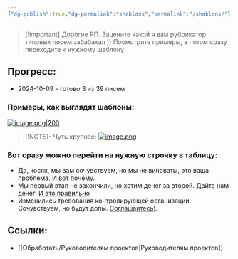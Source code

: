 ```yaml
---
{"dg-publish":true,"dg-permalink":"shablons","permalink":"/shablons/"}
---
```



> [!important] Дорогие РП. Зацените какой я вам рубрикатор типовых писем забабахал ))
> Посмотрите примеры, а потом сразу переходите к нужному шаблону

## Прогресс:
- 2024-10-09 - готово 3 из 39 писем
### Примеры, как выглядят шаблоны:
[![image.png|200](https://i.postimg.cc/wj980btY/image.png)](https://postimg.cc/WhYH4865)
> [!NOTE]- Чуть крупнее:
> [![image.png](https://i.postimg.cc/wj980btY/image.png)](https://postimg.cc/WhYH4865)

### Вот сразу можно перейти на нужную строчку в таблицу:
- Да, косяк, мы вам сочувствуем, но мы не виноваты, это ваша проблема. [И вот почему](https://docs.google.com/spreadsheets/d/1V_Xq7vdovoxIFuYYOcR9ml8baSEcVbTVQXyONfhRaJk/edit?gid=0#gid=0&range=D3). 
- Мы первый этап не закончили, но хотим денег за второй. Дайте нам денег. [И это правильно](https://docs.google.com/spreadsheets/d/1V_Xq7vdovoxIFuYYOcR9ml8baSEcVbTVQXyONfhRaJk/edit?gid=0#gid=0&range=D5)
- Изменились требования контролирующей организации. Сочувствуем, но будут допы. [Соглашайтесь!](https://docs.google.com/spreadsheets/d/1V_Xq7vdovoxIFuYYOcR9ml8baSEcVbTVQXyONfhRaJk/edit?gid=0#gid=0&range=D13).


## Ссылки:
- [[Обработать/Руководителям проектов\|Руководителям проектов]]